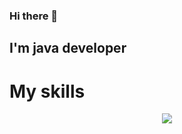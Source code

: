 ### Hi there 👋
## I'm java developer

# My skills

<p align="center">
  <a href="https://skillicons.dev">
    <img src="https://skillicons.dev/icons?i=git,github,gitlab,java,docker,postgres,rabbitmq" />
  </a>
</p>

